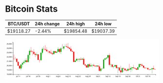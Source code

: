 # Bitcoin Stats

BTC/USDT|24h change|24h high|24h low|
|---|---|---|---|
|$19118.27|-2.44%|$19854.48|$19037.39|

<img src="./chart.svg">
